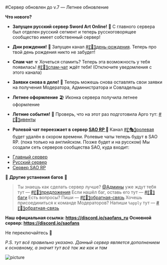 #Сервер обновлен до v.7 — Летнее обновление

**Что нового?**

- **Запущен русский сервер Sword Art Online!** 🥳
  С главного сервера был отделен русский сегмент и теперь русскоговорящее сообщество имеет собственный сервер!

- **Дни рождения!** 🎈
  Запущен канал [#〖🎂〗день-рождения](#743850052115628112). Теперь про твой день рождения никто не забудет!

- **Спам чат** ☣
  Хочеться спамить? Теперь эта возможность у тебя появилась! [#〖🚫〗спам-чат](#743840605418815499) ждёт тебя! (Отключите уведомления с этого канала)

- **Заявки снова в деле!** 📝
  Теперь можешь снова оставлять свои заявки на получения Модератора, Администратора и Совладельца

- **Летнее оформление** 🏖
  Иконка сервера получила летнее оформление

- **Летние события!** 🎁
  Проверь, что на этот раз подготовила Арго тут: [#〖🎁〗ивенты](#743815006486790214)

- **Ролевой чат переезжает в сервер [SAO RP ](https://discord.gg/NZr2zv5)** 🚚
  Канал [#〖🎭〗ролевая](#743816939276730488) будет удалён в скором времени. Ролевые чаты теперь будут в SAO RP. (пока только на английском. Позже будет и на русском)
  Мы создали сеть серверов сообщества SAO, куда входит:

* [Главный сервер](https://discord.gg/sjvsBMK)
* [Русский сервер](https://discord.gg/tKEWany)
* [Сервер SAO RP](https://discord.gg/NZr2zv5)

🔧 **Другие устанения багов** 🐞

> Ты знаешь как сделать сервер лучше? [@Админы](@&743810746512703528) уже ждут тебя тут — [#〖📑〗предложения](#743820986515718205)
> Если нашёл баг, оставь его тут — [#〖🐞〗баги](#743821283631956059)
> Есть вопросы? Пиши — [#〖📠〗обратная-связь](#743821394239946803)
> Хочешь присоединиться к команде Модераторов? Напиши `%apply` тут — [#〖📠〗обратная-связь](#743821394239946803)

**Наш официальная ссылка: https://discord.io/saofans_ru**
**Основной сервер: https://discord.io/saofans**

Не переключайтесь 🤖

_P.S. тут всё правильно указано. Данный сервер является дополнением к основному, а значит тут всё так же как и там_

![picture](https://i.redd.it/7a5q90oqn7hz.jpg)
